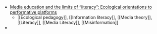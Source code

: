 - [Media education and the limits of “literacy”: Ecological orientations to performative platforms](https://www.tandfonline.com/doi/full/10.1080/03626784.2020.1865104)
	- [[Ecological pedagogy]], [[Information literacy]], [[Media theory]], [[Literacy]], [[Media Literacy]], [[Misinformation]]
-